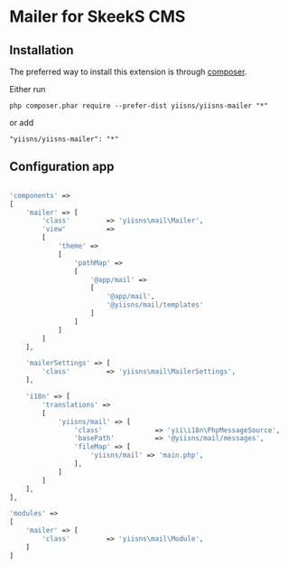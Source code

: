 Mailer for SkeekS CMS
===================================

Installation
------------

The preferred way to install this extension is through [composer](http://getcomposer.org/download/).

Either run

```
php composer.phar require --prefer-dist yiisns/yiisns-mailer "*"
```

or add

```
"yiisns/yiisns-mailer": "*"
```

Configuration app
----------

```php

'components' =>
[
    'mailer' => [
        'class'         => 'yiisns\mail\Mailer',
        'view'          =>
        [
            'theme' =>
            [
                'pathMap' =>
                [
                    '@app/mail' =>
                    [
                        '@app/mail',
                        '@yiisns/mail/templates'
                    ]
                ]
            ]
        ]
    ],

    'mailerSettings' => [
        'class'         => 'yiisns\mail\MailerSettings',
    ],

    'i18n' => [
        'translations' =>
        [
            'yiisns/mail' => [
                'class'             => 'yii\i18n\PhpMessageSource',
                'basePath'          => '@yiisns/mail/messages',
                'fileMap' => [
                    'yiisns/mail' => 'main.php',
                ],
            ]
        ]
    ],
],

'modules' =>
[
    'mailer' => [
        'class'         => 'yiisns\mail\Module',
    ]
]

```